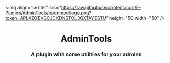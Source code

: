 <img align="center" src="https://raw.githubusercontent.com/F-Plugins/AdminTools/openmod/logo.png?token=APLXZOEVQCJDKDNSTOL3QXTAYESTU" height="50 width="50" />
<h1 align="center">AdminTools</h1>
<h3 align="center">A plugin with some utilities for your admins</h3>

